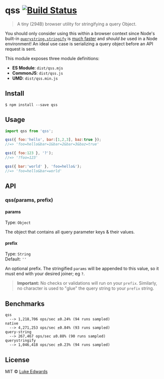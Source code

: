 # qss [![Build Status](https://travis-ci.org/lukeed/qss.svg?branch=master)](https://travis-ci.org/lukeed/qss)

> A tiny (294B) browser utility for stringifying a query Object.

You should only consider using this within a browser context since Node's built-in [`querystring.stringify`](https://nodejs.org/api/querystring.html#querystring_querystring_stringify_obj_sep_eq_options) is [much faster](#benchmarks) and _should be_ used in a Node environment! An ideal use case is serializing a query object before an API request is sent.

This module exposes three module definitions:

* **ES Module**: `dist/qss.mjs`
* **CommonJS**: `dist/qss.js`
* **UMD**: `dist/qss.min.js`


## Install

```
$ npm install --save qss
```


## Usage

```js
import qss from 'qss';

qss({ foo:'hello', bar:[1,2,3], baz:true });
//=> 'foo=hello&bar=1&bar=2&bar=3&baz=true'

qss({ foo:123 }, '?');
//=> '?foo=123'

qss({ bar:'world' }, 'foo=hello&');
//=> 'foo=hello&bar=world'
```


## API

### qss(params, prefix)

#### params
Type: `Object`

The object that contains all query parameter keys & their values.

#### prefix
Type: `String`<br>
Default: `''`

An optional prefix. The stringified `params` will be appended to this value, so it must end with your desired joiner; eg `?`.

> **Important:** No checks or validations will run on your `prefix`. Similarly, no character is used to "glue" the query string to your `prefix` string.


## Benchmarks

```
qss
  --> 1,218,706 ops/sec ±0.24% (94 runs sampled)
native
  --> 4,271,253 ops/sec ±0.84% (93 runs sampled)
query-string
  --> 267,467 ops/sec ±0.88% (90 runs sampled)
querystringify
  --> 1,046,418 ops/sec ±0.23% (94 runs sampled)
```

## License

MIT © [Luke Edwards](https://lukeed.com)
